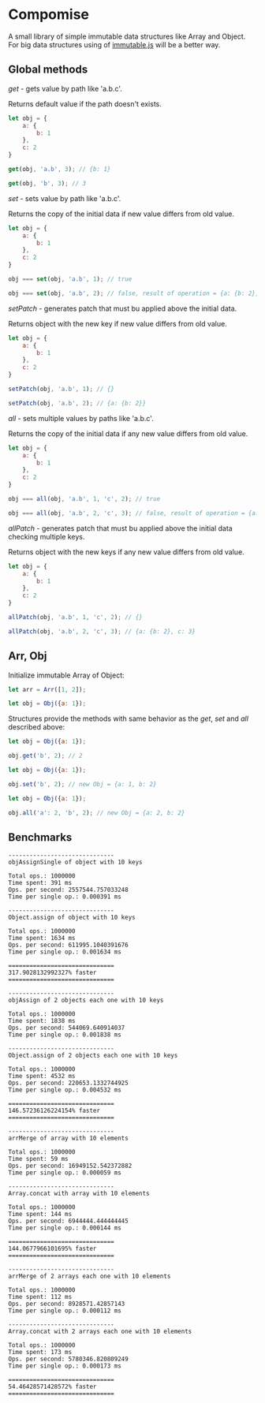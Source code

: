 # Compomise

A small library of simple immutable data structures like Array and Object. For big data structures using of [immutable.js](https://github.com/facebook/immutable-js/) will be a better way.

## Global methods

*get* - gets value by path like 'a.b.c'.

Returns default value if the path doesn't exists.

```javascript
let obj = {
    a: {
        b: 1
    },
    c: 2
}

get(obj, 'a.b', 3); // {b: 1}

get(obj, 'b', 3); // 3
```

*set* - sets value by path like 'a.b.c'.

Returns the copy of the initial data if new value differs from old value.

```javascript
let obj = {
    a: {
        b: 1
    },
    c: 2
}

obj === set(obj, 'a.b', 1); // true

obj === set(obj, 'a.b', 2); // false, result of operation = {a: {b: 2}, c: 2} 
```

*setPatch* - generates patch that must bu applied above the initial data.

Returns object with the new key if new value differs from old value.

```javascript
let obj = {
    a: {
        b: 1
    },
    c: 2
}

setPatch(obj, 'a.b', 1); // {}

setPatch(obj, 'a.b', 2); // {a: {b: 2}} 
```

*all* - sets multiple values by paths like 'a.b.c'.

Returns the copy of the initial data if any new value differs from old value.

```javascript
let obj = {
    a: {
        b: 1
    },
    c: 2
}

obj === all(obj, 'a.b', 1, 'c', 2); // true

obj === all(obj, 'a.b', 2, 'c', 3); // false, result of operation = {a: {b: 2}, c: 3} 
```

*allPatch* - generates patch that must bu applied above the initial data checking multiple keys.
             
Returns object with the new keys if any new value differs from old value.

```javascript
let obj = {
    a: {
        b: 1
    },
    c: 2
}

allPatch(obj, 'a.b', 1, 'c', 2); // {}

allPatch(obj, 'a.b', 2, 'c', 3); // {a: {b: 2}, c: 3} 
```

## Arr, Obj

Initialize immutable Array of Object:

```javascript
let arr = Arr([1, 2]);
```

```javascript
let obj = Obj({a: 1});
```

Structures provide the methods with same behavior as the *get*, *set* and *all* described above:

```javascript
let obj = Obj({a: 1});

obj.get('b', 2); // 2
```

```javascript
let obj = Obj({a: 1});

obj.set('b', 2); // new Obj = {a: 1, b: 2}
```

```javascript
let obj = Obj({a: 1});

obj.all('a': 2, 'b', 2); // new Obj = {a: 2, b: 2}
```

## Benchmarks

```
------------------------------
objAssignSingle of object with 10 keys

Total ops.: 1000000
Time spent: 391 ms
Ops. per second: 2557544.757033248
Time per single op.: 0.000391 ms

------------------------------
Object.assign of object with 10 keys

Total ops.: 1000000
Time spent: 1634 ms
Ops. per second: 611995.1040391676
Time per single op.: 0.001634 ms

==============================
317.9028132992327% faster
==============================

------------------------------
objAssign of 2 objects each one with 10 keys

Total ops.: 1000000
Time spent: 1838 ms
Ops. per second: 544069.640914037
Time per single op.: 0.001838 ms

------------------------------
Object.assign of 2 objects each one with 10 keys

Total ops.: 1000000
Time spent: 4532 ms
Ops. per second: 220653.1332744925
Time per single op.: 0.004532 ms

==============================
146.57236126224154% faster
==============================

------------------------------
arrMerge of array with 10 elements

Total ops.: 1000000
Time spent: 59 ms
Ops. per second: 16949152.542372882
Time per single op.: 0.000059 ms

------------------------------
Array.concat with array with 10 elements

Total ops.: 1000000
Time spent: 144 ms
Ops. per second: 6944444.444444445
Time per single op.: 0.000144 ms

==============================
144.0677966101695% faster
==============================

------------------------------
arrMerge of 2 arrays each one with 10 elements

Total ops.: 1000000
Time spent: 112 ms
Ops. per second: 8928571.42857143
Time per single op.: 0.000112 ms

------------------------------
Array.concat with 2 arrays each one with 10 elements

Total ops.: 1000000
Time spent: 173 ms
Ops. per second: 5780346.820809249
Time per single op.: 0.000173 ms

==============================
54.46428571428572% faster
==============================
```